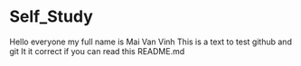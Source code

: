 # Self_Study
Hello everyone my full name is Mai Van Vinh
This is a text to test github and git
It it correct if you can read this README.md

